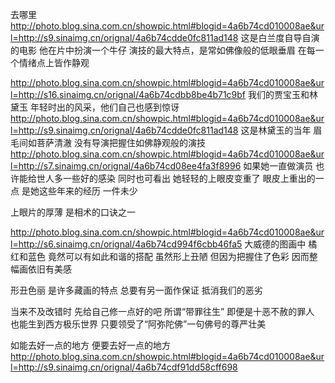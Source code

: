 去哪里
http://photo.blog.sina.com.cn/showpic.html#blogid=4a6b74cd010008ae&url=http://s9.sinaimg.cn/orignal/4a6b74cdde0fc811ad148
这是白兰度自导自演的电影
他在片中扮演一个牛仔
演技的最大特点，是常如佛像般的低眼垂眉
在每一个情绪点上皆作静观
 
http://photo.blog.sina.com.cn/showpic.html#blogid=4a6b74cd010008ae&url=http://s16.sinaimg.cn/orignal/4a6b74cdbb8be4b71c9bf
我们的贾宝玉和林黛玉
年轻时出的风采，他们自己也感到惊讶
http://photo.blog.sina.com.cn/showpic.html#blogid=4a6b74cd010008ae&url=http://s9.sinaimg.cn/orignal/4a6b74cdde0fc811ad148
这是林黛玉的当年
眉毛间如菩萨清澈
没有导演把握住如佛静观般的演技
http://photo.blog.sina.com.cn/showpic.html#blogid=4a6b74cd010008ae&url=http://s7.sinaimg.cn/orignal/4a6b74cd08ee4fa3f8996
如果她一直做演员
也许能给世人多一些好的感染
同时也可看出
她轻轻的上眼皮变重了
眼皮上重出的一点
是她这些年来的经历
一件未少
 
上眼片的厚薄
是相术的口诀之一
 
 
http://photo.blog.sina.com.cn/showpic.html#blogid=4a6b74cd010008ae&url=http://s6.sinaimg.cn/orignal/4a6b74cd994f6cbb46fa5
大威德的图画中
橘红和蓝色
竟然可以有如此和谐的搭配
虽然形上丑陋
但因为把握住了色彩
因而整幅画依旧有美感
 
形丑色丽
是许多藏画的特点
总要有另一面作保证
抵消我们的恶劣
 
当来不及改错时
先给自己修一点好的吧
所谓“带罪往生”
即便是十恶不赦的罪人
也能生到西方极乐世界
只要领受了“阿弥陀佛”一句佛号的尊严壮美
 
如能去好一点的地方
便要去好一点的地方
http://photo.blog.sina.com.cn/showpic.html#blogid=4a6b74cd010008ae&url=http://s9.sinaimg.cn/orignal/4a6b74cdf91dd58cff698
 
 
